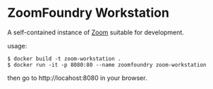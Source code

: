 
ZoomFoundry Workstation
=========

A self-contained instance of [Zoom](https://github.com/dsilabs/zoom) suitable for development.


usage:

    $ docker build -t zoom-workstation .
    $ docker run -it -p 8080:80 --name zoomfoundry zoom-workstation

then go to http://locahost:8080 in your browser.
